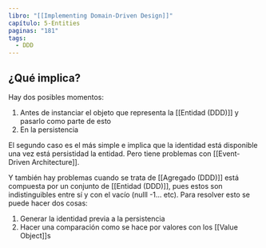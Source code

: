 ```yaml
---
libro: "[[Implementing Domain-Driven Design]]"
capítulo: 5-Entities
paginas: "181"
tags:
  - DDD
---
```

## ¿Qué implica?
Hay dos posibles momentos:
1) Antes de instanciar el objeto que representa la [[Entidad (DDD)]] y pasarlo como parte de esto
2) En la persistencia

El segundo caso es el más simple e implica que la identidad está disponible una vez está persistidad la entidad. Pero tiene problemas con [[Event-Driven Architecture]]. 

Y también hay problemas cuando se trata de [[Agregado (DDD)]] está compuesta por un conjunto de [[Entidad (DDD)]], pues estos son indistinguibles entre sí y con el vacío (nulll -1... etc). Para resolver esto se puede hacer dos cosas:

1) Generar la identidad previa a la persistencia
2) Hacer una comparación como se hace por valores con los [[Value Object]]s